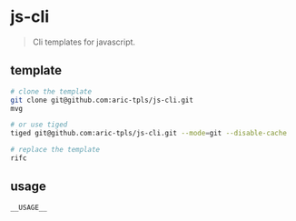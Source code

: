 # js-cli
> Cli templates for javascript.

## template
```sh
# clone the template
git clone git@github.com:aric-tpls/js-cli.git
mvg

# or use tiged
tiged git@github.com:aric-tpls/js-cli.git --mode=git --disable-cache

# replace the template
rifc
```

## usage
```sh
__USAGE__
```
